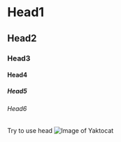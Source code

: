 # Head1
## Head2
### Head3
#### Head4
##### Head5
###### Head6
Try to use head
![Image of Yaktocat](https://octodex.github.com/images/yaktocat.png)
